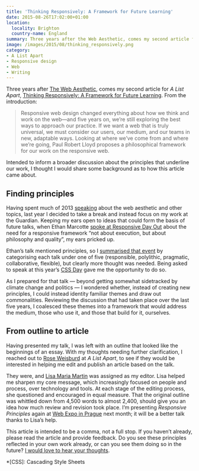 ```yaml
---
title: 'Thinking Responsively: A Framework for Future Learning'
date: 2015-08-26T17:02:00+01:00
location:
  locality: Brighton
  country-name: England
summary: Three years after the Web Aesthetic, comes my second article for A List Apart. Intended to inform a broader discussion about the principles that underline our work, I thought I would share some background as to how this article came about.
image: /images/2015/08/thinking_responsively.png
category:
- A List Apart
- Responsive design
- Web
- Writing
---
```

Three years after [The Web Aesthetic][1], comes my second article for <cite>A List Apart</cite>, [Thinking Responsively: A Framework for Future Learning][2]. From the introduction:

> Responsive web design changed everything about how we think and work on the web—and five years on, we’re still exploring the best ways to approach our practice. If we want a web that is truly universal, we must consider our users, our medium, and our teams in new, adaptable ways. Looking at where we’ve come from and where we’re going, Paul Robert Lloyd proposes a philosophical framework for our work on the responsive web.

Intended to inform a broader discussion about the principles that underline our work, I thought I would share some background as to how this article came about.

## Finding principles

Having spent much of 2013 [speaking][3] about the web aesthetic and other topics, last year I decided to take a break and instead focus on my work at the Guardian. Keeping my ears open to ideas that could form the basis of future talks, when Ethan Marcotte [spoke at Responsive Day Out][4] about the need for a responsive framework “not about execution, but about philosophy and quality”, my ears pricked up.

Ethan’s talk mentioned principles, so I [summarised that event][5] by categorising each talk under one of five (responsible, polylithic, pragmatic, collaborative, flexible), but clearly more thought was needed. Being asked to speak at this year’s [CSS Day][6] gave me the opportunity to do so.

As I prepared for that talk — beyond getting somewhat sidetracked by climate change and politics — I wondered whether, instead of creating new principles, I could instead identity familiar themes and draw out commonalities. Reviewing the discussion that had taken place over the last five years, I coalesced these themes into a framework that would address the medium, those who use it, and those that build for it, ourselves.

## From outline to article

Having presented my talk, I was left with an outline that looked like the beginnings of an essay. With my thoughts needing further clarification, I reached out to [Rose Weisburd][7] at <cite>A List Apart</cite>, to see if they would be interested in helping me edit and publish an article based on the talk.

They were, and [Lisa Maria Martin][8] was assigned as my editor. Lisa helped me sharpen my core message, which increasingly focused on people and process, over technology and tools. At each stage of the editing process, she questioned and encouraged in equal measure. That the original outline was whittled down from 4,500 words to almost 2,400, should give you an idea how much review and revision took place. I’m presenting <cite>Responsive Principles</cite> again at [Web Expo in Prague][9] next month; it will be a better talk thanks to Lisa’s help.

This article is intended to be a comma, not a full stop. If you haven’t already, please read the article and provide feedback. Do you see these principles reflected in your own work already, or can you see them doing so in the future? [I would love to hear your thoughts][10].

[1]: https://alistapart.com/article/the-web-aesthetic
[2]: https://alistapart.com/article/thinking-responsively-a-framework-for-future-learning/
[3]: /presentations/
[4]: http://responsiveconf.com.s3.amazonaws.com/2014/audio/13-ethan-marcotte-responsiveconf2014.mp3
[5]: /2014/07/responsive_day_out
[6]: https://cssday.nl/2015/programme#paul-robert-lloyd
[7]: https://alistapart.com/author/roseweisburd
[8]: https://alistapart.com/author/lisamaria
[9]: https://www.webexpo.net/prague2015/talk/the-principles-of-responsive-web-design/
[10]: https://alistapart.com/article/thinking-responsively-a-framework-for-future-learning/#comments

*[CSS]: Cascading Style Sheets

